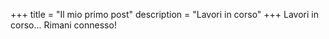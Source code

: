 +++
title = "Il mio primo post"
description = "Lavori in corso"
+++
Lavori in corso... Rimani connesso!